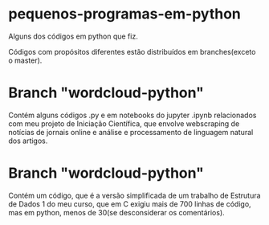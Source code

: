 # pequenos-programas-em-python
Alguns dos códigos em python que fiz.

Códigos com propósitos diferentes estão distribuídos em branches(exceto o master).

# Branch "wordcloud-python"

Contém alguns códigos .py e em notebooks do jupyter .ipynb relacionados com meu projeto de Iniciação Científica, que envolve webscraping de notícias de jornais online e análise e processamento de linguagem natural dos artigos.

# Branch "wordcloud-python"

Contém um código, que é a versão simplificada de um trabalho de Estrutura de Dados 1 do meu curso, que em C exigiu mais de 700 linhas de código, mas em python, menos de 30(se desconsiderar os comentários).



